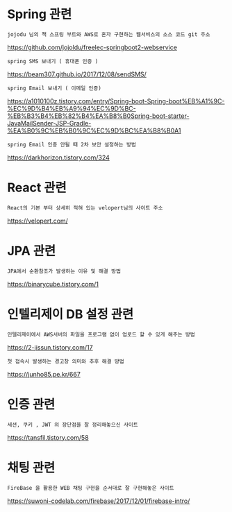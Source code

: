 # Spring 관련 
```
jojodu 님의 책 스프링 부트와 AWS로 혼자 구현하는 웹서비스의 소스 코드 git 주소
```
https://github.com/jojoldu/freelec-springboot2-webservice

```
spring SMS 보내기 ( 휴대폰 인증 )
```
https://beam307.github.io/2017/12/08/sendSMS/

```
spring Email 보내기 ( 이메일 인증)
```
https://a1010100z.tistory.com/entry/Spring-boot-Spring-boot%EB%A1%9C-%EC%9D%B4%EB%A9%94%EC%9D%BC-%EB%B3%B4%EB%82%B4%EA%B8%B0Spring-boot-starter-JavaMailSender-JSP-Gradle-%EA%B0%9C%EB%B0%9C%EC%9D%BC%EA%B8%B0A1

```
spring Email 인증 안될 때 2차 보안 설정하는 방법
```
https://darkhorizon.tistory.com/324
# React 관련 

```
React의 기본 부터 상세히 적혀 있는 velopert님의 사이트 주소
```
https://velopert.com/


# JPA 관련

``` 
JPA에서 순환참조가 발생하는 이유 및 해결 방법
```

https://binarycube.tistory.com/1

# 인텔리제이 DB 설정 관련

``` 
인텔리제이에서 AWS서버의 파일을 프로그램 없이 업로드 할 수 있게 해주는 방법
```
https://2-jissun.tistory.com/17


```
첫 접속시 발생하는 경고창 의미와 추후 해결 방법
```
https://junho85.pe.kr/667

# 인증 관련

``` 
세션, 쿠키 , JWT 의 장단점을 잘 정리해놓으신 사이트
```

https://tansfil.tistory.com/58

# 채팅 관련

```
FireBase 을 활용한 WEB 채팅 구현을 순서대로 잘 구현해놓은 사이트 
```

https://suwoni-codelab.com/firebase/2017/12/01/firebase-intro/